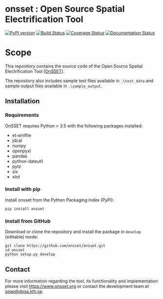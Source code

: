 onsset : Open Source Spatial Electrification Tool
=================================================

[![PyPI version](https://badge.fury.io/py/gridfinder.svg)](https://pypi.org/project/onsset/)
[![Build Status](https://travis-ci.com/OnSSET/onsset.svg?branch=master)](https://travis-ci.com/OnSSET/onsset)
[![Coverage Status](https://coveralls.io/repos/github/OnSSET/onsset/badge.svg?branch=will/ci)](https://coveralls.io/github/OnSSET/onsset?branch=will/ci)
[![Documentation Status](https://readthedocs.org/projects/onsset/badge/?version=latest)](https://onsset.readthedocs.io/en/latest/?badge=latest)

# Scope

This repository contains the source code of the Open Source Spatial Electrification Tool
([OnSSET](http://www.onsset.org/)).


The repository also includes sample test files available in ```.\test_data```
and sample output files available in ```.\sample_output```.

## Installation

### Requirements

OnSSET requires Python > 3.5 with the following packages installed:
- et-xmlfile
- jdcal
- numpy
- openpyxl
- pandas
- python-dateutil
- pytz
- six
- xlrd


### Install with pip

Install onsset from the Python Packaging Index (PyPI):

```
pip install onsset
```

### Install from GitHub

Download or clone the repository and install the package in `develop`
(editable) mode:

```
git clone https://github.com/onsset/onsset.git
cd onsset
python setup.py develop
```

## Contact
For more information regarding the tool, its functionality and implementation
please visit https://www.onsset.org or contact the development team
at seap@desa.kth.se.
